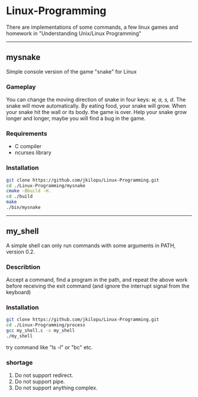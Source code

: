 # Linux-Programming
There are implementations of some commands, a few linux games and homework in "Understanding Unix/Linux Programming"

---

## mysnake
Simple console version of the game "snake" for Linux
### Gameplay
You can change the moving direction of snake in four keys: *w, a, s, d*. The snake will move automatically. 
By eating food, your snake will grow.
When your snake hit the wall or its body. the game is over.
Help your snake grow longer and longer, maybe you will find a bug in the game.
### Requirements
* C compiler
* ncurses library
### Installation
``` bash
git clone https://github.com/jkilopu/Linux-Programming.git
cd ./Linux-Programming/mysnake
cmake -Bbuild -H.
cd ./build
make
./bin/mysnake
```

---

## my_shell
A simple shell can only run commands with some arguments in PATH, version 0.2.
### Describtion
Accept a command, find a program in the path, and repeat the above work before receiving the exit command (and ignore the interrupt signal from the keyboard)
### Installation
``` bash
git clone https://github.com/jkilopu/Linux-Programming.git
cd ./Linux-Programming/process
gcc my_shell.c -o my_shell
./my_shell
```
try command like "ls -l" or "bc" etc.
### shortage
1. Do not support redirect.
2. Do not support pipe.
3. Do not support anything complex.
